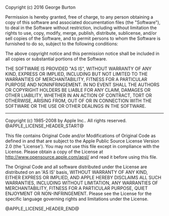 Copyright (c) 2016 George Burton

Permission is hereby granted, free of charge, to any person obtaining
a copy of this software and associated documentation files (the
"Software"), to deal in the Software without restriction, including
without limitation the rights to use, copy, modify, merge, publish,
distribute, sublicense, and/or sell copies of the Software, and to
permit persons to whom the Software is furnished to do so, subject to
the following conditions:

The above copyright notice and this permission notice shall be
included in all copies or substantial portions of the Software.

THE SOFTWARE IS PROVIDED "AS IS", WITHOUT WARRANTY OF ANY KIND,
EXPRESS OR IMPLIED, INCLUDING BUT NOT LIMITED TO THE WARRANTIES OF
MERCHANTABILITY, FITNESS FOR A PARTICULAR PURPOSE AND
NONINFRINGEMENT. IN NO EVENT SHALL THE AUTHORS OR COPYRIGHT HOLDERS BE
LIABLE FOR ANY CLAIM, DAMAGES OR OTHER LIABILITY, WHETHER IN AN ACTION
OF CONTRACT, TORT OR OTHERWISE, ARISING FROM, OUT OF OR IN CONNECTION
WITH THE SOFTWARE OR THE USE OR OTHER DEALINGS IN THE SOFTWARE.

-----------------------------------------------------------------------

Copyright (c) 1985-2008 by Apple Inc.. All rights reserved.
@APPLE_LICENSE_HEADER_START@

This file contains Original Code and/or Modifications of Original Code
as defined in and that are subject to the Apple Public Source License
Version 2.0 (the 'License'). You may not use this file except in
compliance with the License. Please obtain a copy of the License at
http://www.opensource.apple.com/apsl/ and read it before using this
file.

The Original Code and all software distributed under the License are
distributed on an 'AS IS' basis, WITHOUT WARRANTY OF ANY KIND, EITHER
EXPRESS OR IMPLIED, AND APPLE HEREBY DISCLAIMS ALL SUCH WARRANTIES,
INCLUDING WITHOUT LIMITATION, ANY WARRANTIES OF MERCHANTABILITY,
FITNESS FOR A PARTICULAR PURPOSE, QUIET ENJOYMENT OR NON-INFRINGEMENT.
Please see the License for the specific language governing rights and
limitations under the License.

@APPLE_LICENSE_HEADER_END@
